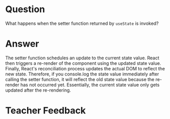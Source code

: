 # Question

What happens when the setter function returned by `useState` is invoked?

# Answer

The setter function schedules an update to the current state value. React then triggers a re-render of the component using the updated state value. Finally, React's reconciliation process updates the actual DOM to reflect the new state. Therefore, if you console.log the state value immediately after calling the setter function, it will reflect the old state value because the re-render has not occurred yet. Essentially, the current state value only gets updated after the re-rendering.

# Teacher Feedback
